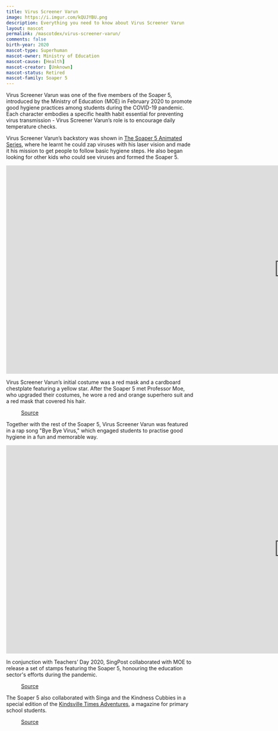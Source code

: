 ```yaml
---
title: Virus Screener Varun
image: https://i.imgur.com/kQUJYBU.png
description: Everything you need to know about Virus Screener Varun
layout: mascot
permalink: /mascotdex/virus-screener-varun/
comments: false
birth-year: 2020
mascot-type: Superhuman
mascot-owner: Ministry of Education
mascot-cause: [Health]
mascot-creator: [Unknown]
mascot-status: Retired
mascot-family: Soaper 5
---
```


Virus Screener Varun was one of the five members of the Soaper 5, introduced by the Ministry of Education (MOE) in February 2020 to promote good hygiene practices among students during the COVID-19 pandemic. Each character embodies a specific health habit essential for preventing virus transmission - Virus Screener Varun’s role is to encourage daily temperature checks.

Virus Screener Varun’s backstory was shown in <a href="https://www.youtube.com/hashtag/soaper5">The Soaper 5 Animated Series</a>, where he learnt he could zap viruses with his laser vision and made it his mission to get people to follow basic hygiene steps. He also began looking for other kids who could see viruses and formed the Soaper 5.

<div class="video-responsive">
<iframe width="1524" height="560" src="https://www.youtube.com/embed/UfevzAiugRU" title="The Soaper 5 Animated Series – Episode 1: Enter Varun..." frameborder="0" allow="accelerometer; autoplay; clipboard-write; encrypted-media; gyroscope; picture-in-picture; web-share" referrerpolicy="strict-origin-when-cross-origin" allowfullscreen></iframe>
</div>

Virus Screener Varun’s initial costume was a red mask and a cardboard chestplate featuring a yellow star. After the Soaper 5 met Professor Moe, who upgraded their costumes, he wore a red and orange superhero suit and a red mask that covered his hair.

<figure>
  <img src="https://i.imgur.com/OIEfoNb.jpg" alt="">
  <figcaption><a href="https://www.schoolbag.edu.sg/story/soaper-5-reminds-us-to-stay-safe-in-2021/">Source</a></figcaption>
</figure>

Together with the rest of the Soaper 5, Virus Screener Varun was featured in a rap song "Bye Bye Virus," which engaged students to practise good hygiene in a fun and memorable way. 

<div class="video-responsive">

<iframe width="1524" height="560" src="https://www.youtube.com/embed/h7bAuEDYXYA" title="Bye Bye Virus" frameborder="0" allow="accelerometer; autoplay; clipboard-write; encrypted-media; gyroscope; picture-in-picture; web-share" referrerpolicy="strict-origin-when-cross-origin" allowfullscreen></iframe>
</div>

In conjunction with Teachers’ Day 2020, SingPost collaborated with MOE to release a set of stamps featuring the Soaper 5, honouring the education sector's efforts during the pandemic. 

<figure>
  <img src="https://i.imgur.com/9v1vEtq.png" alt="">
  <figcaption><a href="https://www.singpost.com/about-us/news-releases/singpost-and-moe-collaborate-soaper-5-stamps">Source</a></figcaption>
</figure>

The Soaper 5 also collaborated with Singa and the Kindness Cubbies in a special edition of the <a href="https://kindsville.kindness.sg/wp-content/uploads/2020/08/Kindsville-Times-Adventures_Issue-4_Spread-kindness_web.pdf">Kindsville Times Adventures</a>, a magazine for primary school students.  

<figure>
  <img src="https://i.imgur.com/cTlv46i.jpg" alt="">
  <figcaption><a href="https://www.facebook.com/photo/?fbid=10160093590927004&set=a.10150100883752004">Source</a></figcaption>
</figure>

